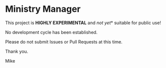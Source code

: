 # Ministry Manager

This project is **HIGHLY EXPERIMENTAL** and *not yet** suitable for public use!

No development cycle has been established.

Please do not submit Issues or Pull Requests at this time.

Thank you.

Mike
